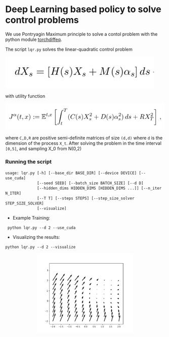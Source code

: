 Deep Learning based policy to solve control problems 
======

We use Pontryagin Maximum principle to solve a contol problem with the python module [torchdiffeq](https://github.com/rtqichen/torchdiffeq).

The script `lqr.py` solves the linear-quadratic control problem

![](/images/ode.png)

with utility function

![](/images/cost.png)

where `C,D,R` are positive semi-definite matrices of size `(d,d)` where `d` is the dimension of the process `X_t`. After solving the problem in the time interval `[0,5]`, and sampling X_0 from N(0,2)

### Running the script
  ```
  usage: lqr.py [-h] [--base_dir BASE_DIR] [--device DEVICE] [--use_cuda]
                [--seed SEED] [--batch_size BATCH_SIZE] [--d D]
                [--hidden_dims HIDDEN_DIMS [HIDDEN_DIMS ...]] [--n_iter N_ITER]
                [--T T] [--steps STEPS] [--step_size_solver STEP_SIZE_SOLVER]
                [--visualize]
  ```


- Example Training:
```
 python lqr.py --d 2 --use_cuda
```
 - Visualizing the results:
 ```
 python lqr.py --d 2 --visualize
 ```


<p align="center">
<img align="middle" src="./numerical_results/quiver.gif" alt="LQR" width="300" height="250" />
</p>

